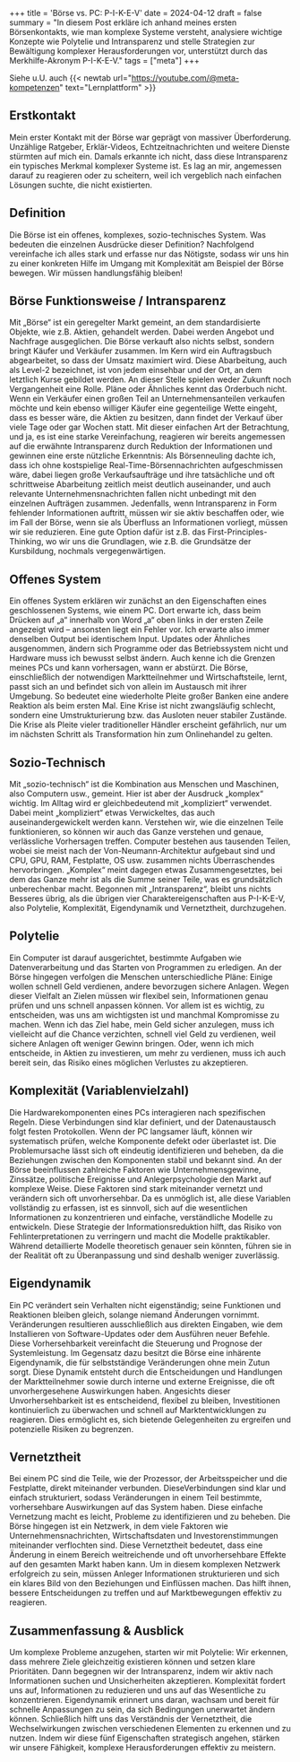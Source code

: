 +++
title = 'Börse vs. PC: P-I-K-E-V'
date = 2024-04-12
draft = false
summary = "In diesem Post erkläre ich anhand meines ersten Börsenkontakts, wie man komplexe Systeme versteht, analysiere wichtige Konzepte wie Polytelie und Intransparenz und stelle Strategien zur Bewältigung komplexer Herausforderungen vor, unterstützt durch das Merkhilfe-Akronym P-I-K-E-V."
tags = ["meta"]
+++

Siehe u.U. auch {{< newtab url="https://youtube.com/@meta-kompetenzen" text="Lernplattform" >}}  

## Erstkontakt  
Mein erster Kontakt mit der Börse war geprägt von massiver Überforderung. Unzählige Ratgeber, Erklär-Videos, Echtzeitnachrichten und weitere Dienste stürmten auf mich ein. Damals erkannte ich nicht, dass diese Intransparenz ein typisches Merkmal komplexer Systeme ist. Es lag an mir, angemessen darauf zu reagieren oder zu scheitern, weil ich vergeblich nach einfachen Lösungen suchte, die nicht existierten.

## Definition
Die Börse ist ein offenes, komplexes, sozio-technisches System. Was bedeuten die einzelnen Ausdrücke dieser Definition? Nachfolgend vereinfache ich alles stark und erfasse nur das Nötigste, sodass wir uns hin zu einer konkreten Hilfe im Umgang mit Komplexität am Beispiel der Börse bewegen. Wir müssen handlungsfähig bleiben!

## Börse Funktionsweise / Intransparenz
Mit „Börse“ ist ein geregelter Markt gemeint, an dem standardisierte Objekte, wie z.B. Aktien, gehandelt werden. Dabei werden Angebot und Nachfrage ausgeglichen. Die Börse verkauft also nichts selbst, sondern bringt Käufer und Verkäufer zusammen. Im Kern wird ein Auftragsbuch abgearbeitet, so dass der Umsatz maximiert wird. Diese Abarbeitung, auch als Level-2 bezeichnet, ist von jedem einsehbar und der Ort, an dem letztlich Kurse gebildet werden. An dieser Stelle spielen weder Zukunft noch Vergangenheit eine Rolle. Pläne oder Ähnliches kennt das Orderbuch nicht. Wenn ein Verkäufer einen großen Teil an Unternehmensanteilen verkaufen möchte und kein ebenso williger Käufer eine gegenteilige Wette eingeht, dass es besser wäre, die Aktien zu besitzen, dann findet der Verkauf über viele Tage oder gar Wochen statt. Mit dieser einfachen Art der Betrachtung, und ja, es ist eine starke Vereinfachung, reagieren wir bereits angemessen auf die erwähnte Intransparenz durch Reduktion der Informationen und gewinnen eine erste nützliche Erkenntnis: Als Börsenneuling dachte ich, dass ich ohne kostspielige Real-Time-Börsennachrichten aufgeschmissen wäre, dabei liegen große Verkaufsaufträge und ihre tatsächliche und oft schrittweise Abarbeitung zeitlich meist deutlich auseinander, und auch relevante Unternehmensnachrichten fallen nicht unbedingt mit den einzelnen Aufträgen zusammen. Jedenfalls, wenn Intransparenz in Form fehlender Informationen auftritt, müssen wir sie aktiv beschaffen oder, wie im Fall der Börse, wenn sie als Überfluss an Informationen vorliegt, müssen wir sie reduzieren. Eine gute Option dafür ist z.B. das First-Principles-Thinking, wo wir uns die Grundlagen, wie z.B. die Grundsätze der Kursbildung, nochmals vergegenwärtigen.

## Offenes System
Ein offenes System erklären wir zunächst an den Eigenschaften eines geschlossenen Systems, wie einem PC. Dort erwarte ich, dass beim Drücken auf „a“ innerhalb von Word „a“ oben links in der ersten Zeile angezeigt wird – ansonsten liegt ein Fehler vor. Ich erwarte also immer denselben Output bei identischem Input. Updates oder Ähnliches ausgenommen, ändern sich Programme oder das Betriebssystem nicht und Hardware muss ich bewusst selbst ändern. Auch kenne ich die Grenzen meines PCs und kann vorhersagen, wann er abstürzt. Die Börse, einschließlich der notwendigen Marktteilnehmer und Wirtschaftsteile, lernt, passt sich an und befindet sich von allein im Austausch mit ihrer Umgebung. So bedeutet eine wiederholte Pleite großer Banken eine andere Reaktion als beim ersten Mal. Eine Krise ist nicht zwangsläufig schlecht, sondern eine Umstrukturierung bzw. das Ausloten neuer stabiler Zustände. Die Krise als Pleite vieler traditioneller Händler erscheint gefährlich, nur um im nächsten Schritt als Transformation hin zum Onlinehandel zu gelten.

## Sozio-Technisch
Mit „sozio-technisch“ ist die Kombination aus Menschen und Maschinen, also Computern usw., gemeint. Hier ist aber der Ausdruck „komplex“ wichtig. Im Alltag wird er gleichbedeutend mit „kompliziert“ verwendet. Dabei meint „kompliziert“ etwas Verwickeltes, das auch auseinandergewickelt werden kann. Verstehen wir, wie die einzelnen Teile funktionieren, so können wir auch das Ganze verstehen und genaue, verlässliche Vorhersagen treffen. Computer bestehen aus tausenden Teilen, wobei sie meist nach der Von-Neumann-Architektur aufgebaut sind und CPU, GPU, RAM, Festplatte, OS usw. zusammen nichts Überraschendes hervorbringen. „Komplex“ meint dagegen etwas Zusammengesetztes, bei dem das Ganze mehr ist als die Summe seiner Teile, was es grundsätzlich unberechenbar macht. Begonnen mit „Intransparenz“, bleibt uns nichts Besseres übrig, als die übrigen vier Charaktereigenschaften aus P-I-K-E-V, also Polytelie, Komplexität, Eigendynamik und Vernetztheit, durchzugehen.

## Polytelie
Ein Computer ist darauf ausgerichtet, bestimmte Aufgaben wie Datenverarbeitung und das Starten von Programmen zu erledigen. An der Börse hingegen verfolgen die Menschen unterschiedliche Pläne: Einige wollen schnell Geld verdienen, andere bevorzugen sichere Anlagen. Wegen dieser Vielfalt an Zielen müssen wir flexibel sein, Informationen genau prüfen und uns schnell anpassen können. Vor allem ist es wichtig, zu entscheiden, was uns am wichtigsten ist und manchmal Kompromisse zu machen. Wenn ich das Ziel habe, mein Geld sicher anzulegen, muss ich vielleicht auf die Chance verzichten, schnell viel Geld zu verdienen, weil sichere Anlagen oft weniger Gewinn bringen. Oder, wenn ich mich entscheide, in Aktien zu investieren, um mehr zu verdienen, muss ich auch bereit sein, das Risiko eines möglichen Verlustes zu akzeptieren.

## Komplexität (Variablenvielzahl)
Die Hardwarekomponenten eines PCs interagieren nach spezifischen Regeln. Diese Verbindungen sind klar definiert, und der Datenaustausch folgt festen Protokollen. Wenn der PC langsamer läuft, können wir systematisch prüfen, welche Komponente defekt oder überlastet ist. Die Problemursache lässt sich oft eindeutig identifizieren und beheben, da die Beziehungen zwischen den Komponenten stabil und bekannt sind. An der Börse beeinflussen zahlreiche Faktoren wie Unternehmensgewinne, Zinssätze, politische Ereignisse und Anlegerpsychologie den Markt auf komplexe Weise. Diese Faktoren sind stark miteinander vernetzt und verändern sich oft unvorhersehbar. Da es unmöglich ist, alle diese Variablen vollständig zu erfassen, ist es sinnvoll, sich auf die wesentlichen Informationen zu konzentrieren und einfache, verständliche Modelle zu entwickeln. Diese Strategie der Informationsreduktion hilft, das Risiko von Fehlinterpretationen zu verringern und macht die Modelle praktikabler. Während detaillierte Modelle theoretisch genauer sein könnten, führen sie in der Realität oft zu Überanpassung und sind deshalb weniger zuverlässig.

## Eigendynamik
Ein PC verändert sein Verhalten nicht eigenständig; seine Funktionen und Reaktionen bleiben gleich, solange niemand Änderungen vornimmt. Veränderungen resultieren ausschließlich aus direkten Eingaben, wie dem Installieren von Software-Updates oder dem Ausführen neuer Befehle. Diese Vorhersehbarkeit vereinfacht die Steuerung und Prognose der Systemleistung. Im Gegensatz dazu besitzt die Börse eine inhärente Eigendynamik, die für selbstständige Veränderungen ohne mein Zutun sorgt. Diese Dynamik entsteht durch die Entscheidungen und Handlungen der Marktteilnehmer sowie durch interne und externe Ereignisse, die oft unvorhergesehene Auswirkungen haben. Angesichts dieser Unvorhersehbarkeit ist es entscheidend, flexibel zu bleiben, Investitionen kontinuierlich zu überwachen und schnell auf Marktentwicklungen zu reagieren. Dies ermöglicht es, sich bietende Gelegenheiten zu ergreifen und potenzielle Risiken zu begrenzen.

## Vernetztheit
Bei einem PC sind die Teile, wie der Prozessor, der Arbeitsspeicher und die Festplatte, direkt miteinander verbunden. DieseVerbindungen sind klar und einfach strukturiert, sodass Veränderungen in einem Teil bestimmte, vorhersehbare Auswirkungen auf das System haben. Diese einfache Vernetzung macht es leicht, Probleme zu identifizieren und zu beheben. Die Börse hingegen ist ein Netzwerk, in dem viele Faktoren wie Unternehmensnachrichten, Wirtschaftsdaten und Investorenstimmungen miteinander verflochten sind. Diese Vernetztheit bedeutet, dass eine Änderung in einem Bereich weitreichende und oft unvorhersehbare Effekte auf den gesamten Markt haben kann. Um in diesem komplexen Netzwerk erfolgreich zu sein, müssen Anleger Informationen strukturieren und sich ein klares Bild von den Beziehungen und Einflüssen machen. Das hilft ihnen, bessere Entscheidungen zu treffen und auf Marktbewegungen effektiv zu reagieren.

## Zusammenfassung & Ausblick
Um komplexe Probleme anzugehen, starten wir mit Polytelie: Wir erkennen, dass mehrere Ziele gleichzeitig existieren können und setzen klare Prioritäten. Dann begegnen wir der Intransparenz, indem wir aktiv nach Informationen suchen und Unsicherheiten akzeptieren. Komplexität fordert uns auf, Informationen zu reduzieren und uns auf das Wesentliche zu konzentrieren. Eigendynamik erinnert uns daran, wachsam und bereit für schnelle Anpassungen zu sein, da sich Bedingungen unerwartet ändern können. Schließlich hilft uns das Verständnis der Vernetztheit, die Wechselwirkungen zwischen verschiedenen Elementen zu erkennen und zu nutzen. Indem wir diese fünf Eigenschaften strategisch angehen, stärken wir unsere Fähigkeit, komplexe Herausforderungen effektiv zu meistern.

